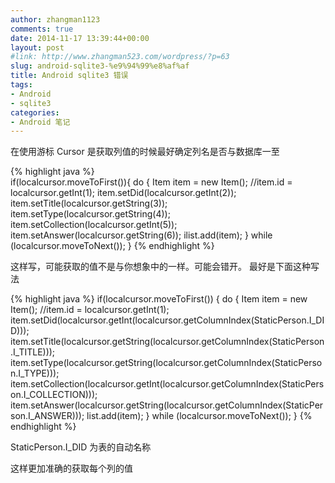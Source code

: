 ```yaml
---
author: zhangman1123
comments: true
date: 2014-11-17 13:39:44+00:00
layout: post
#link: http://www.zhangman523.com/wordpress/?p=63
slug: android-sqlite3-%e9%94%99%e8%af%af
title: Android sqlite3 错误
tags:
- Android
- sqlite3
categories:
- Android 笔记
---
```


在使用游标 Cursor 是获取列值的时候最好确定列名是否与数据库一至

{% highlight java %}   
if(localcursor.moveToFirst()){
    do {
        Item item = new Item();
        //item.id = localcursor.getInt(1);
        item.setDid(localcursor.getInt(2));
        item.setTitle(localcursor.getString(3));
        item.setType(localcursor.getString(4));
        item.setCollection(localcursor.getInt(5));
        item.setAnswer(localcursor.getString(6));
        ilist.add(item);
    } while (localcursor.moveToNext());
}
{% endhighlight %}

这样写，可能获取的值不是与你想象中的一样。可能会错开。
最好是下面这种写法

{% highlight java %}
if(localcursor.moveToFirst()) {
    do {
        Item item = new Item();
        //item.id = localcursor.getInt(1);
        item.setDid(localcursor.getInt(localcursor.getColumnIndex(StaticPerson.I_DID)));
        item.setTitle(localcursor.getString(localcursor.getColumnIndex(StaticPerson.I_TITLE)));
        item.setType(localcursor.getString(localcursor.getColumnIndex(StaticPerson.I_TYPE)));
        item.setCollection(localcursor.getInt(localcursor.getColumnIndex(StaticPerson.I_COLLECTION)));
        item.setAnswer(localcursor.getString(localcursor.getColumnIndex(StaticPerson.I_ANSWER)));
        list.add(item);
        } while (localcursor.moveToNext());
}
{% endhighlight %}

StaticPerson.I_DID 为表的自动名称

这样更加准确的获取每个列的值
